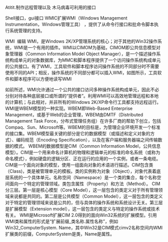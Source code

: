 Atitit.制作远程管理以及 木马病毒可利用的接口

Shell接口，gui接口
WMIC扩展WMI（Windows Management Instrumentation，Windows管理工具） ，提供了从命令行接口和批命令脚本执行系统管理的支持。

WMI
 编辑
WMI，是Windows 2K/XP管理系统的核心；对于其他的Win32操作系统，WMI是一个有用的插件。WMI以CIMOM为基础，CIMOM即公共信息模型对象管理器（Common Information Model Object Manager），是一个描述操作系统构成单元的对象数据库，为MMC和脚本程序提供了一个访问操作系统构成单元的公共接口。有了WMI，工具软件和脚本程序访问操作系统的不同部分时不需要使用不同的API；相反，操作系统的不同部分都可以插入WMI，如图所示，工具软件和脚本程序可以方便地读写WMI


如前所述，WMI允许通过一个公共的接口访问多种操作系统构成单元，因此不必分别对待各种底层接口或所谓的“提供者”。利用WMI可以高效地管理远程和本地的计算机；与此相对，并非所有的Windows 2K/XP命令行工具都支持远程运行。
WMI是WBEM模型的一种实现。WBEM即Web-Based Enterprise Management，或基于Web的企业管理，WBEM由DMTF（Distributed Management Task Force，分布式管理任务组）在许多厂商的帮助下创立，包括Compaq、Sun、Microsoft等。WBEM的目标是，为管理企业环境开发一个标准的接口集。WBEM模型最关键的部分是它的数据模型（或描述和定义对象的方式）、编码规范（Encoding Specification），以及在客户端和服务器端之间传输数据的模式。
WBEM的数据模型是CIM（Common Information Model，公共信息模型）。CIM是一个用来命名计算机的物理和逻辑单元的标准的命名系统（或称为命名模式），例如硬盘的逻辑分区、正在运行的应用的一个实例，或者一条电缆。
CIM是一个面向对象的模型，使用一组面向对象的术语进行描述。CIM包含类（Class)，类是被管理单元的模板。类的实例称为对象（Object），对象代表着底层系统的一个具体单元。名称空间（Namespace）是一个类的集合，每个名称空间面向一个特定的管理领域。类包含属性（Property）和方法（Method）。
CIM分三层。第一层是核心模型（Core Model），这一层包含的类定义对于所有管理领域来说都是共同的。第二层是公共模型（Common Model），这一层包含的类定义对于特定的管理领域来说是公共的，但与具体的操作系统和系统设计无关。第三层是扩展模型（Extension model），这一层包含的类定义与特定的操作系统或技术有关。
WMI是Microsoft扩展CIM 2.0得到的面向Win32系统的扩展模型。引用WMI类和属性的形式是“扩展前缀_类名称.属性名称”，例如Win32_ComputerSystem. Name，其中Win32是CIM模式cimv2名称空间内WMI扩展类的前缀，ComputerSystem是类，Name是属性。


